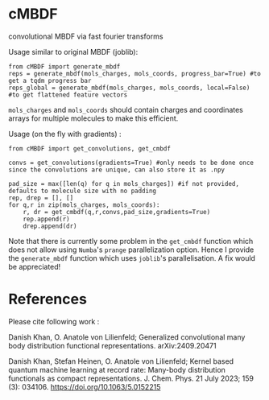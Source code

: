 # cMBDF
convolutional MBDF via fast fourier transforms


Usage similar to original MBDF (joblib):
```
from cMBDF import generate_mbdf
reps = generate_mbdf(mols_charges, mols_coords, progress_bar=True) #to get a tqdm progress bar
reps_global = generate_mbdf(mols_charges, mols_coords, local=False) #to get flattened feature vectors
```
`mols_charges` and `mols_coords` should contain charges and coordinates arrays for multiple molecules to make this efficient.

Usage (on the fly with gradients) :

```
from cMBDF import get_convolutions, get_cmbdf

convs = get_convolutions(gradients=True) #only needs to be done once since the convolutions are unique, can also store it as .npy 

pad_size = max([len(q) for q in mols_charges]) #if not provided, defaults to molecule size with no padding
rep, drep = [], []
for q,r in zip(mols_charges, mols_coords):
    r, dr = get_cmbdf(q,r,convs,pad_size,gradients=True)
    rep.append(r)
    drep.append(dr)
```
Note that there is currently some problem in the `get_cmbdf` function which does not allow using `Numba`'s `prange` parallelization option.
Hence I provide the `generate_mbdf` function which uses `joblib`'s parallelisation. A fix would be appreciated!

# References
Please cite following work :

Danish Khan, O. Anatole von Lilienfeld; Generalized convolutional many body distribution functional representations. arXiv:2409.20471


Danish Khan, Stefan Heinen, O. Anatole von Lilienfeld; Kernel based quantum machine learning at record rate: Many-body distribution functionals as compact representations. J. Chem. Phys. 21 July 2023; 159 (3): 034106. https://doi.org/10.1063/5.0152215
